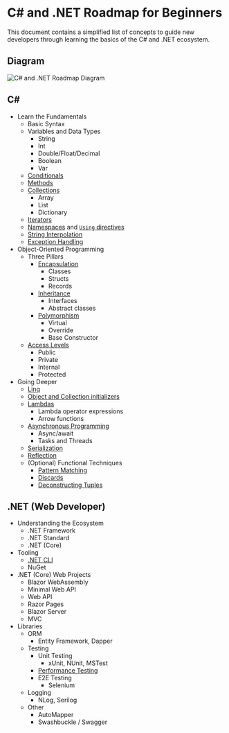 # C# and .NET Roadmap for Beginners

This document contains a simplified list of concepts to guide new developers through learning the basics of the C# and .NET ecosystem.

## Diagram

![C# and .NET Roadmap Diagram](https://raw.githubusercontent.com/gridlocdev/dotnet-learning-roadmap/main/dotnet-developer-roadmap.drawio.svg)

## C#

- Learn the Fundamentals
  - Basic Syntax
  - Variables and Data Types
    - String
    - Int
    - Double/Float/Decimal
    - Boolean
    - Var
  - [Conditionals](https://docs.microsoft.com/en-us/dotnet/csharp/language-reference/statements/selection-statements)
  - [Methods](https://docs.microsoft.com/en-us/dotnet/csharp/methods)
  - [Collections](https://docs.microsoft.com/en-us/dotnet/csharp/programming-guide/concepts/collections)
    - Array
    - List
    - Dictionary
  - [Iterators](https://docs.microsoft.com/en-us/dotnet/csharp/programming-guide/concepts/iterators)
  - [Namespaces](https://docs.microsoft.com/en-us/dotnet/csharp/fundamentals/types/namespaces) and [`Using` directives](https://docs.microsoft.com/en-us/dotnet/csharp/language-reference/keywords/using-directive)
  - [String Interpolation](https://docs.microsoft.com/en-us/dotnet/csharp/language-reference/tokens/interpolated)
  - [Exception Handling](https://docs.microsoft.com/en-us/dotnet/csharp/fundamentals/exceptions/exception-handling)
- Object-Oriented Programming
  - Three Pillars
    - [Encapsulation](https://docs.microsoft.com/en-us/dotnet/csharp/fundamentals/object-oriented/)
      - Classes
      - Structs
      - Records
    - [Inheritance](https://docs.microsoft.com/en-us/dotnet/csharp/fundamentals/object-oriented/inheritance)
      - Interfaces
      - Abstract classes
    - [Polymorphism](https://docs.microsoft.com/en-us/dotnet/csharp/fundamentals/object-oriented/polymorphism)
      - Virtual
      - Override
      - Base Constructor
  - [Access Levels](https://docs.microsoft.com/en-us/dotnet/csharp/programming-guide/classes-and-structs/access-modifiers)
    - Public
    - Private
    - Internal
    - Protected
- Going Deeper
  - [Linq](https://docs.microsoft.com/en-us/dotnet/csharp/linq/)
  - [Object and Collection initializers](https://docs.microsoft.com/en-us/dotnet/csharp/programming-guide/classes-and-structs/object-and-collection-initializers)
  - [Lambdas](https://docs.microsoft.com/en-us/dotnet/csharp/language-reference/operators/lambda-expressions)
    - Lambda operator expressions
    - Arrow functions
  - [Asynchronous Programming](https://docs.microsoft.com/en-us/dotnet/csharp/programming-guide/concepts/async/)
    - Async/await
    - Tasks and Threads
  - [Serialization](https://docs.microsoft.com/en-us/dotnet/csharp/programming-guide/concepts/serialization/)
  - [Reflection](https://docs.microsoft.com/en-us/dotnet/csharp/programming-guide/concepts/reflection)
  - (Optional) Functional Techniques
    - [Pattern Matching](https://docs.microsoft.com/en-us/dotnet/csharp/fundamentals/functional/pattern-matching)
    - [Discards](https://docs.microsoft.com/en-us/dotnet/csharp/fundamentals/functional/discards)
    - [Deconstructing Tuples](https://docs.microsoft.com/en-us/dotnet/csharp/fundamentals/functional/deconstruct)

## .NET (Web Developer)

- Understanding the Ecosystem
  - .NET Framework
  - .NET Standard
  - .NET (Core)
- Tooling
  - [.NET CLI](https://docs.microsoft.com/en-us/dotnet/core/tools/)
  - NuGet
- .NET (Core) Web Projects
  - Blazor WebAssembly
  - Minimal Web API
  - Web API
  - Razor Pages
  - Blazor Server
  - MVC
- Libraries
  - ORM
    - Entity Framework, Dapper
  - Testing
    - Unit Testing
      - xUnit, NUnit, MSTest
    - [Performance Testing](https://docs.microsoft.com/en-us/aspnet/core/test/load-tests?view=aspnetcore-6.0)
    - E2E Testing
      - Selenium
  - Logging
    - NLog, Serilog
  - Other
    - AutoMapper 
    - Swashbuckle / Swagger

